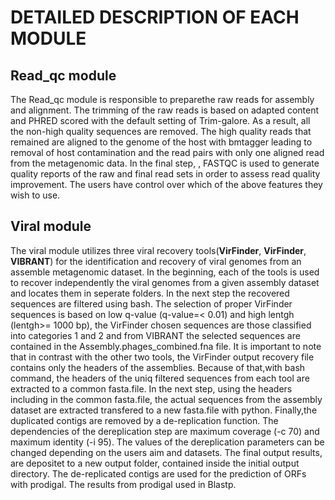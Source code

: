# DETAILED DESCRIPTION OF EACH MODULE

## Read_qc module

The Read_qc module is responsible to preparethe raw reads for assembly and alignment. The trimming of the raw reads is based on adapted content and PHRED scored with the default setting of Trim-galore. As a result, all the non-high quality sequences are removed. The high quality reads that remained are aligned to the genome of the host with bmtagger leading to removal of host contamination and the read pairs with only one aligned read from the metagenomic data. In the final step, , FASTQC is used to generate quality reports of the raw and final read sets in order to assess read quality improvement. The users have control over which of the above features they wish to use.




## Viral module
The viral module utilizes three viral recovery tools(**VirFinder**, **VirFinder**, **VIBRANT**) for the identification and recovery of viral genomes from an assemble metagenomic dataset. In the beginning, each of the tools is used to recover independently the viral genomes from a given assembly dataset and locates them in seperate folders.  In the next step the recovered sequences are filtered using bash. The selection of proper VirFinder sequences is based on low q-value (q-value=< 0.01) and high lentgh (lentgh>= 1000 bp), the VirFinder chosen sequences are those classified into categories 1 and 2 and from VIBRANT the selected sequences are contained in the Assembly.phages_combined.fna file. It is important to note that in contrast with the other two tools, the VirFinder output recovery file contains only the headers of the assemblies. Because of that,with bash command, the headers of the uniq filtered sequences from each tool are extracted to a common fasta.file. In the next step, using the headers including in the common fasta.file,  the actual sequences from the assembly dataset are extracted transfered to a new fasta.file with python. Finally,the duplicated contigs are removed by a de-replication function. The dependencies of the dereplication step are  maximum coverage (-c 70) and maximum identity (-i 95). The values of the dereplication parameters can be changed depending on the users aim and datasets. The final output results, are depositet to a new output folder, contained inside the initial output directory. The de-replicated contigs are used for the prediction of ORFs with prodigal. The results from prodigal used in Blastp.
